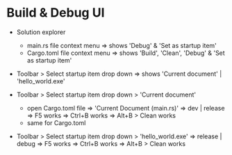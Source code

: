 # Build & Debug UI

- Solution explorer
  - main.rs file context menu => shows 'Debug' & 'Set as startup item'
  - Cargo.toml file context menu => shows 'Build', 'Clean', 'Debug' & 'Set as startup item'

- Toolbar > Select startup item drop down => shows 'Current document' | 'hello_world.exe'

- Toolbar > Select startup item drop down > 'Current document'
  - open Cargo.toml file
    => 'Current Document (main.rs)'
    => dev | release
    => F5 works
    => Ctrl+B works
    => Alt+B > Clean works
  - same for Cargo.toml

- Toolbar > Select startup item drop down > 'hello_world.exe'
  => release | debug
  => F5 works
  => Ctrl+B works
  => Alt+B > Clean works

